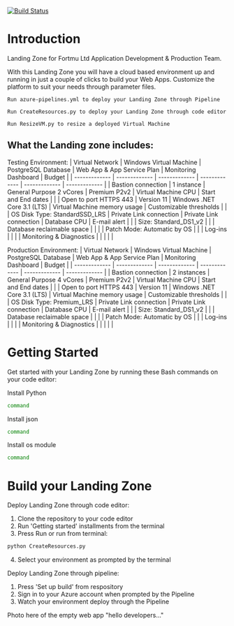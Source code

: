 [![Build Status](https://dev.azure.com/AcademyAzure2022/Fortmu%20Ltd%20-%20Group%203/_apis/build/status/FortmuDemo?branchName=master)](https://dev.azure.com/AcademyAzure2022/Fortmu%20Ltd%20-%20Group%203/_build/latest?definitionId=142&branchName=master)

# Introduction 
Landing Zone for Fortmu Ltd Application Development & Production Team.

With this Landing Zone you will have a cloud based environment up and running in just a couple of clicks to build your Web Apps. Customize the platform to suit your needs through parameter files.
```
Run azure-pipelines.yml to deploy your Landing Zone through Pipeline

Run CreateResources.py to deploy your Landing Zone through code editor

Run ResizeVM.py to resize a deployed Virtual Machine 
```


## What the Landing zone includes:
Testing Environment:
| Virtual Network | Windows Virtual Machine | PostgreSQL Database  | Web App & App Service Plan | Monitoring Dashboard | Budget |
| ------------- | ------------- | ------------- | ------------- | ------------- | ------------- |
| Bastion connection  | 1 instance  | General Purpose 2 vCores  | Premium P2v2 | Virtual Machine CPU | Start and End dates |
|  | Open to port HTTPS 443 | Version 11  | Windows .NET Core 3.1 (LTS) | Virtual Machine memory usage | Customizable thresholds |
|  | OS Disk Type: StandardSSD_LRS | Private Link connection   | Private Link connection | Database CPU | E-mail alert |
|  | Size: Standard_DS1_v2  |  |  | Database reclaimable space |  |
|  | Patch Mode: Automatic by OS |  |  | Log-ins |  |
|  | Monitoring & Diagnostics |  |  |  |  |

Production Environment:
| Virtual Network | Windows Virtual Machine | PostgreSQL Database  | Web App & App Service Plan | Monitoring Dashboard | Budget |
| ------------- | ------------- | ------------- | ------------- | ------------- | ------------- |
| Bastion connection  | 2 instances  | General Purpose 4 vCores  | Premium P2v2 | Virtual Machine CPU | Start and End dates |
|  | Open to port HTTPS 443 | Version 11  | Windows .NET Core 3.1 (LTS) | Virtual Machine memory usage | Customizable thresholds |
|  | OS Disk Type: Premium_LRS | Private Link connection   | Private Link connection | Database CPU | E-mail alert |
|  | Size: Standard_DS1_v2  |  |  | Database reclaimable space |  |
|  | Patch Mode: Automatic by OS |  |  | Log-ins |  |
|  | Monitoring & Diagnostics |  |  |  |  |

# Getting Started
Get started with your Landing Zone by running these Bash commands on your code editor:
	
Install Python
```bash
command
```
Install json
```bash
command
```
Install os module
```bash
command
```

# Build your Landing Zone
Deploy Landing Zone through code editor:
1.	Clone the repository to your code editor
2.	Run 'Getting started' installments from the terminal
3.	Press Run or run from terminal:
```bash
python CreateResources.py
```
4.	Select your environment as prompted by the terminal

Deploy Landing Zone through pipeline:
1.	Press 'Set up build' from respository
2.	Sign in to your Azure account when prompted by the Pipeline
3.	Watch your environment deploy through the Pipeline

Photo here of the empty web app "hello developers..."


